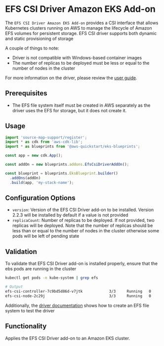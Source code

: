 # EFS CSI Driver Amazon EKS Add-on

The `EFS CSI Driver Amazon EKS Add-on` provides a CSI interface that allows Kubernetes clusters running on AWS to manage the lifecycle of Amazon EFS volumes for persistent storage.
EFS CSI driver supports both dynamic and static provisioning of storage

A couple of things to note:

- Driver is not compatible with Windows-based container images
- The number of replicas to be deployed must be less or equal to the number of nodes in the cluster

For more information on the driver, please review the [user guide](https://docs.aws.amazon.com/eks/latest/userguide/efs-csi.html).

## Prerequisites

- The EFS file system itself must be created in AWS separately as the driver uses the EFS for storage, but it does not create it.

## Usage

```typescript
import 'source-map-support/register';
import * as cdk from 'aws-cdk-lib';
import * as blueprints from '@aws-quickstart/eks-blueprints';

const app = new cdk.App();

const addOn = new blueprints.addons.EfsCsiDriverAddOn();

const blueprint = blueprints.EksBlueprint.builder()
  .addOns(addOn)
  .build(app, 'my-stack-name');
```

## Configuration Options

- `version`: Version of the EFS CSI Driver add-on to be installed. Version 2.2.3 will be installed by default if a value is not provided
- `replicaCount`: Number of replicas to be deployed. If not provided, two replicas will be deployed. Note that the number of replicas
  should be less than or equal to the number of nodes in the cluster otherwise some pods will be left of pending state


## Validation

To validate that EFS CSI Driver add-on is installed properly, ensure that the ebs pods are running in the cluster

```bash
kubectl get pods -n kube-system | grep efs

# Output
efs-csi-controller-7c9bd5d86d-v7jtk            3/3     Running   0          155m
efs-csi-node-2c29j                             3/3     Running   0          155m


```

Additionally, the [driver documentation](https://docs.aws.amazon.com/eks/latest/userguide/efs-csi.html) shows how to create an EFS file system to test the driver 

## Functionality

Applies the EFS CSI Driver add-on to an Amazon EKS cluster. 